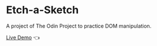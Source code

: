 # Etch-a-Sketch

A project of The Odin Project to practice DOM manipulation.

[Live Demo](https://senslay.github.io/TOP-etch-a-sketch/) 👈
